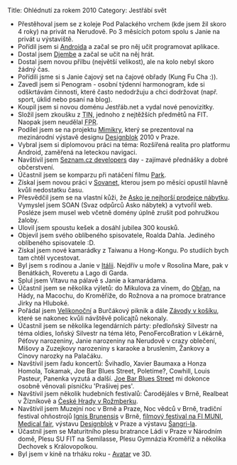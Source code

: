 Title: Ohlédnutí za rokem 2010
Category: Jestřábí svět

-   Přestěhoval jsem se z koleje Pod Palackého vrchem (kde jsem žil
    skoro 4 roky) na privát na Nerudově. Po 3 měsících potom spolu s
    Janie na privát u výstaviště.
-   Pořídil jsem si [Androida](http://www.android.com/) a začal se pro něj učit programovat
    aplikace.
-   Dostal jsem [Djembe](http://irokodjembe.com/bubny.htm) a začal se učit na něj hrát.
-   Dostal jsem novou přilbu (největší velikost), ale na kolo nebyl
    skoro žádný čas.
-   Pořídili jsme si s Janie čajový set na čajové obřady (Kung Fu Cha
    :)).
-   Zavedl jsem si Penogram - osobní týdenní harmonogram, kde si
    odškrtávám činnosti, které často nedodržuju a chci dodržovat (např.
    sport, úklid nebo psaní na blog).
-   Koupil jsem si novou doménu Jestřáb.net a vydal nové penovizitky.
-   Složil jsem zkoušku z
    <abbr title="Teoretická informatika">TIN</abbr>, jednoho z
    nejtěžších předmětů na FIT. Naopak jsem neudělal
    <abbr title="Funkcionální a logické programování">FPR</abbr>.
-   Podílel jsem se na projektu [Mimikry]({filename}2011-01-04_projekt-mimikry.md), který se prezentoval na
    mezinárodní výstavě designu [Designblok](http://www.designblok.cz) 2010 v Praze.
-   Vybral jsem si diplomovou práci na téma: Rozšířená realita pro
    platformu Android, zaměřená na leteckou navigaci.
-   Navštívil jsem [Seznam.cz developers](http://vyvojari.seznam.cz) day - zajímavé přednášky a
    dobré občerstvení.
-   Účastnil jsem se komparzu při natáčení filmu [Park](http://www.facebook.com/pages/Nezavisly-film-Park/101182066605462).
-   Získal jsem novou práci v [Sovanet](http://www.sovanet.cz/), kterou jsem po měsíci opustil
    hlavně kvůli nedostatku času.
-   Přesvědčil jsem se na vlastní kůži, že [Asko je nejhorší prodejce nábytku](http://www.nejnabytek.cz/asko/). Vymyslel jsem SOAN (Svaz odpůrců Asko nábytek) a
    vytvořil web. Posléze jsem musel web včetně domény úplně zrušit pod
    pohružkou žaloby.
-   Ulovil jsem spoustu kešek a dosáhl jubilea 300 kousků.
-   Objevil jsem svého oblíbeného spisovatele, Roalda Dahla. Jediného
    oblíbeného spisovatele :D.
-   Získal jsem nové kamarádky z Taiwanu a Hong-Kongu. Po studiích bych
    tam chtěl vycestovat.
-   Byl jsem s rodinou a Janie v [Itálii](http://janie.8bit.cz/prazdniny-v-italii/). Nejdřív u moře v Rosolina
    Mare, pak v Benátkách, Roveretu a Lago di Garda.
-   Splul jsem Vltavu na pálavě s Janie a kamarádama.
-   Účastnil jsem se několika výletů: do Mikulova za vínem, do
    [Obřan](http://janie.8bit.cz/mezinarodni-vylet-do-obran/), na Hády, na Macochu, do Kroměříže, do Rožnova a na
    promoce bratrance Jirky na Hluboké.
-   Pořádal jsem [Velikonoční](http://janie.8bit.cz/velikonocni-piknik-v-luzankach-vol-2/) a Burčákový piknik a dále [Závody v košíku]({filename}2010-04-03_zavody-v-kosiku.md), které se nakonec kvůli návštěvě policajtů nekonaly.
-   Účastnil jsem se několika legendárních párty: předloňský Silvestr na
    téma oldies, loňský Silvestr na téma léto, PenoFercoBration v
    Lékárně, Péťovy narozeniny, Janie narozeniny na Nerudově v crazy
    oblečení, Míšovy a Zuzejkovy narozeniny s karaoke a bruslením,
    Žankovy a Cínovy narozky na Palačáku.
-   Navštívil jsem řadu koncertů: Švihadlo, Xavier Baumaxa a Honza
    Homola, Tokamak, Joe Bar Blues Street, Poletíme?, Cowhill, Louis
    Pasteur, Panenka vyzutá a další. [Joe Bar Blues Street](http://janie.8bit.cz/joe-bar-blues-street-stara-pekarna-brno-2-9-2010/) mi dokonce
    osobně věnovali písničku 'Prašivej pes'.
-   Navštívil jsem několik hudebních festivalů: Čarodějáles v Brně,
    Realbeat v Žízníkově a [České Hrady v Rožmberku](http://janie.8bit.cz/ceske-hrady-cz-rozmberk-nad-vltavou-30-31-7/).
-   Navštívil jsem Muzejní noc v Brně a Praze, Noc vědců v Brně,
    tradiční festival ohňostrojů [Ignis Brunensis](http://www.ignisbrunensis.cz/) v Brně, [filmový
    festival na FI MUNI](http://festival.fi.muni.cz/), [Medical fair](http://janie.8bit.cz/medical-fair-19-22-10-brno/), výstavu [Designblok](http://janie.8bit.cz/designblok-praha-5-10-10-2010/) v
    Praze a výstavu [Šangri-la]({filename}2010-11-13_sangri-la.md).
-   Účastnil jsem se Maturitního plesu bratrance Ládi v Praze v Národním
    domě, Plesu SU FIT na Semilasse, Plesu Gymnázia Kroměříž a několika
    Dechovek s Královopolkou.
-   Byl jsem v kině na trháku roku - [Avatar](http://www.csfd.cz/film/228329-avatar/) ve 3D.
